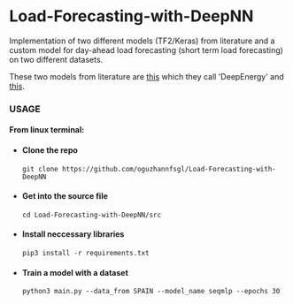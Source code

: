 # Load-Forecasting-with-DeepNN
Implementation of two different models (TF2/Keras) from literature and a custom model for day-ahead load forecasting (short term load forecasting) on two different datasets.

These two models from literature are [this](https://www.researchgate.net/publication/322547645_A_High_Precision_Artificial_Neural_Networks_Model_for_Short-Term_Energy_Load_Forecasting) which they call 'DeepEnergy' and [this](https://www.researchgate.net/publication/354655798_A_Two-Stage_Short-Term_Load_Forecasting_Method_Using_Long_Short-Term_Memory_and_Multilayer_Perceptron).

### USAGE
#### From linux terminal:
* #### Clone the repo
  ```git clone https://github.com/oguzhannfsgl/Load-Forecasting-with-DeepNN```
* #### Get into the source file
  ```cd Load-Forecasting-with-DeepNN/src```
* #### Install neccessary libraries
  ```pip3 install -r requirements.txt```
* #### Train a model with a dataset
  ```python3 main.py --data_from SPAIN --model_name seqmlp --epochs 30```
